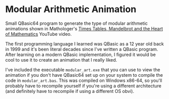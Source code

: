 # Modular Arithmetic Animation

Small QBasic64 program to generate the type of modular arithmetic animations shown in Mathologer's [Times Tables, Mandelbrot and the Heart of Mathematics](/c/Users/steph/Projects/qbasic/animate-modular-arithmetic) YouTube video.

The first programming language I learned was QBasic as a 12 year old back in 1999 and it's been literal decades since I've written a QBasic program.  After learning on a modern QBasic implementation, I figured it would be cool to use it to create an animation that I really liked.

I've included the executable `modular_art.exe` that you can use to view the animation if you don't have QBasic64 set up on your system to compile the code in `modular_art.bas`.  This was compiled on Windows x86-64, so you'll probably have to recompile yourself if you're using a different architecture (and definitely have to recompile if using a different OS obvi).
